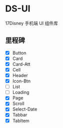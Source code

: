 # DS-UI

17Disney 手机端 UI 组件库

## 里程碑

- [x] Button
- [x] Card
- [x] Card-Att
- [x] Cell
- [x] Header
- [x] Icon-Btn
- [ ] List
- [ ] Loading
- [x] Page  
- [x] Scroll
- [x] Select-Date
- [x] Tabbar
- [x] TabItem